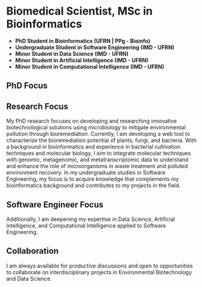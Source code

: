 # Biomedical Scientist, MSc in Bioinformatics

- **PhD Student in Bioinformatics (UFRN | PPg - Bioinfo)** 
- **Undergraduate Student in Software Engineering (IMD - UFRN)**
- **Minor Student in Data Science (IMD - UFRN)** 
- **Minor Student in Artificial Intelligence (IMD - UFRN)**
- **Minor Student in Computational Intelligence (IMD - UFRN)**

## PhD Focus

## Research Focus

My PhD research focuses on developing and researching innovative biotechnological solutions using microbiology to mitigate environmental pollution through bioremediation. Currently, I am developing a web tool to characterize the bioremediation potential of plants, fungi, and bacteria. With a background in bioinformatics and experience in bacterial cultivation techniques and molecular biology, I aim to integrate molecular techniques with genomic, metagenomic, and metatranscriptomic data to understand and enhance the role of microorganisms in waste treatment and polluted environment recovery. In my undergraduate studies in Software Engineering, my focus is to acquire knowledge that complements my bioinformatics background and contributes to my projects in the field.

## Software Engineer Focus

Additionally, I am deepening my expertise in Data Science, Artificial Intelligence, and Computational Intelligence applied to Software Engineering.

## Collaboration

I am always available for productive discussions and open to opportunities to collaborate on interdisciplinary projects in Environmental Biotechnology and Data Science.
